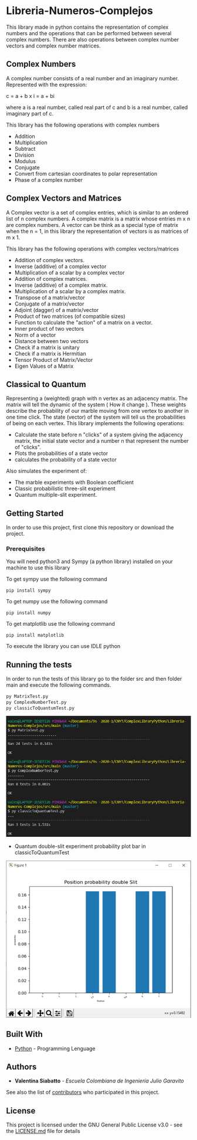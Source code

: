 # Libreria-Numeros-Complejos

This library made in python contains the representation of complex numbers and the operations that can be performed between several complex numbers. There are also operations between complex number vectors and complex number matrices.

## Complex Numbers

A complex number consists of a real number and an imaginary number.
Represented with the expression:
 
 c = a + b x i = a + bi
 
where a is a real number, called real part of c and b is a real number, called imaginary part of c.

This library has the following operations with complex numbers
 - Addition
 - Multiplication
 - Subtract
 - Division
 - Modulus
 - Conjugate
 - Convert from cartesian coordinates to polar representation
 - Phase of a complex number

## Complex Vectors and Matrices

A Complex vector is a set of complex entries, which is similar to an ordered list of n complex numbers. 
A complex matrix is a matrix whose entries m x n are complex numbers.
A vector can be think as a special type of matrix when the n = 1, in this library the representation of vectors is as matrices of m x 1.

This library has the following operations with complex vectors/matrices

 - Addition of complex vectors.
- Inverse (additive) of a complex vector
- Multiplication of a scalar by a complex vector
- Addition of complex matrices.
- Inverse (additive) of a complex matrix.
- Multiplication of a scalar by a complex matrix.
- Transpose of a matrix/vector
- Conjugate of a matrix/vector
- Adjoint (dagger) of a matrix/vector
- Product of two matrices (of compatible sizes)
- Function to calculate the "action" of a matrix on a vector.
- Inner product of two vectors
- Norm of a vector
- Distance between two vectors
- Check if a matrix is unitary
- Check if a matrix is Hermitian
- Tensor Product of Matrix/Vector 
- Eigen Values of a Matrix

## Classical to Quantum

Representing a (weighted) graph with n vertex as an adjacency matrix. The matrix will tell the dynamic of the system ( How it change ). These weights describe the probability of our marble moving from one vertex to another in one time click.
The state (vector) of the system will tell us the probabilities of being on each vertex.
This library implements the following operations:

- Calculate the state before n "clicks" of a system giving the adjacency matrix, the initial state vector and a number n that represent the number of "clicks".
- Plots the probabilities of a state vector
- calculates the probability of a state vector

Also simulates the experiment of:

- The marble experiments with Boolean coefficient
- Classic probabilistic three-slit experiment
- Quantum multiple-slit experiment.

## Getting Started

 In order to use this project, first clone this repository or download the project.

### Prerequisites

You will need python3 and  Sympy (a python library) installed on your machine to use this library

To get sympy use the following command 

```
pip install sympy
```
To get numpy use the following command 
```
pip install numpy
```
To get matplotlib use the following command 
```
pip install matplotlib
```
To execute the library you can use IDLE python

## Running the tests

In order to run the tests of this library go to the folder src and then folder main and execute the following commands.

```
py MatrixTest.py
py ComplexNumberTest.py
py classicToQuantumTest.py
```

![test](images/tests.PNG)

* Quantum double-slit experiment probability plot bar in classicToQuantumTest

![graficaDoubleSlit](images/graphicDoubleSlit.PNG)

## Built With

* [Python](https://www.python.org/) - Programming Lenguage


## Authors

* **Valentina Siabatto** - *Escuela Colombiana de Ingeniería Julio Garavito* 

See also the list of [contributors](https://github.com/Siabell/AREP-lab1-introduccion/graphs/contributors) who participated in this project.

## License

This project is licensed under the GNU General Public License v3.0 - see the [LICENSE.md](LICENSE.md) file for details

